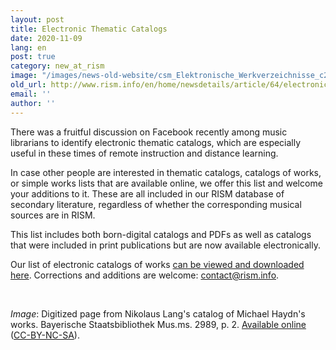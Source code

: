 ```yaml
---
layout: post
title: Electronic Thematic Catalogs
date: 2020-11-09
lang: en
post: true
category: new_at_rism
image: "/images/news-old-website/csm_Elektronische_Werkverzeichnisse_c2d566f881.jpg"
old_url: http://www.rism.info/en/home/newsdetails/article/64/electronic-thematic-catalogs.html
email: ''
author: ''
---
```


There was a fruitful discussion on Facebook recently among music librarians to identify electronic thematic catalogs, which are especially useful in these times of remote instruction and distance learning.&nbsp;   
  
In case other people are interested in thematic catalogs, catalogs of works, or simple works lists that are available online, we offer this list and welcome your additions to it. These are all included in our RISM database of secondary literature, regardless of whether the corresponding musical sources are in RISM.&nbsp;   
  
This list includes both born-digital catalogs and PDFs as well as catalogs that were included in print publications but are now available electronically.   
  
Our list of electronic catalogs of works [can be viewed and downloaded here](https://docs.google.com/spreadsheets/d/1uW0tp_5qow5rZWnKKjmhgjFM1NsLqykrHR58uYymAyo/edit?usp=sharing). Corrections and additions are welcome: [contact@rism.info](mailto:contact@rism.info "Opens window for sending email").

&nbsp;

_Image_: Digitized page from Nikolaus Lang's catalog of Michael Haydn's works. Bayerische Staatsbibliothek Mus.ms. 2989, p. 2. [Available online](http://mdz-nbn-resolving.de/urn:nbn:de:bvb:12-bsb00083795-4) ([CC-BY-NC-SA](https://creativecommons.org/licenses/by-nc-sa/4.0/deed.de)).

&nbsp;

&nbsp;

&nbsp;

